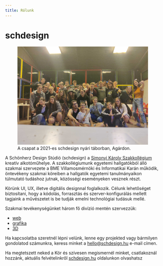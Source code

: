 ```yaml
---
title: Rólunk
---
```


# schdesign

<figure>
  <img src="rolunk/schdesign-csapatkep-designtabor-2021.jpg"/>
  <figcaption>A csapat a 2021-es schdesign nyári táborban, Agárdon.</figcaption>
</figure>

A Schönherz Design Stúdió (schdesign) a [Simonyi Károly
Szakkollégium](https://simonyi.bme.hu) kreatív
alkotóműhelye. A szakkollégiumunk egyetemi hallgatókból álló szakmai
szervezete a BME Villamosmérnöki és Informatikai Karán működik, öntevékeny
szakmai köreiben a hallgatók egyetemi tanulmányaikon túlmutató tudáshoz jutnak,
közösségi eseményeken vesznek részt.

Körünk UI, UX, illetve digitális designnal foglalkozik. Célunk lehetőséget
biztosítani, hogy a kódolás, forrasztás és szerver-konfigurálás mellett tagjaink
a művészetet is be tudják emelni technológiai tudásuk mellé.

Szakmai tevékenységünket három fő divízió mentén szervezzük: 

- [web](/web/) 
- [grafika](/grafika/) 
- [3D](/3d/)

Ha kapcsolatba szeretnél lépni velünk, lenne egy projekted vagy bármilyen
gondolatod számunkra, keress minket
a [hello@schdesign.hu](mailto:hello@schdesign.hu) e-mail címen.

Ha megtetszett neked a Kör és szívesen megismernél minket, csatlakoznál hozzánk,
   aktuális felvételinkről [schdesign.hu](https://schdesign.hu) oldalunkon olvashatsz

